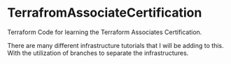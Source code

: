 # TerrafromAssociateCertification
Terraform Code for learning the Terraform Associates Certification.

There are many different infrastructure tutorials that I will be adding to this. With the utilization of branches to separate the infrastructures.
